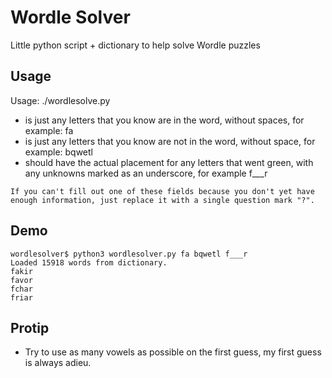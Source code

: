 # Wordle Solver 
Little python script + dictionary to help solve Wordle puzzles

## Usage
Usage: ./wordlesolve.py <letters in word> <letters not in word> <placement>

- <letters in word> is just any letters that you know are in the word, without spaces, for example: fa
- <letters not in word> is just any letters that you know are not in the word, without space, for example: bqwetl
- <placement> should have the actual placement for any letters that went green, with any unknowns marked as an underscore, for example f___r

 ```
 If you can't fill out one of these fields because you don't yet have enough information, just replace it with a single question mark "?".
 ```

## Demo

```
wordlesolver$ python3 wordlesolver.py fa bqwetl f___r
Loaded 15918 words from dictionary.
fakir
favor
fchar
friar
```

## Protip

- Try to use as many vowels as possible on the first guess, my first guess is always adieu.
